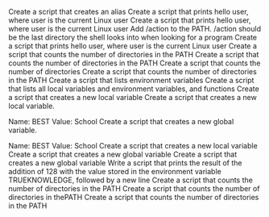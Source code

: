 Create a script that creates an alias
Create a script that prints hello user, where user is the current Linux user
Create a script that prints hello user, where user is the current Linux user
Add /action to the PATH. /action should be the last directory the shell looks into when looking for a program
Create a script that prints hello user, where user is the current Linux user
Create a script that counts the number of directories in the PATH
Create a script that counts the number of directories in the PATH
Create a script that counts the number of directories
Create a script that counts the number of directories in the PATH
Create a script that lists environment variables
Create a script that lists all local variables and environment variables, and functions
Create a script that creates a new local variable
Create a script that creates a new local variable.

Name: BEST
Value: School
Create a script that creates a new global variable.

Name: BEST
Value: School
Create a script that creates a new local variable
Create a script that creates a new global variable
Create a script that creates a new global variable
Write a script that prints the result of the addition of 128 with the value stored in the environment variable TRUEKNOWLEDGE, followed by a new line
Create a script that counts the number of directories in the PATH
Create a script that counts the number of directories in thePATH
Create a script that counts the number of directories in the PATH

